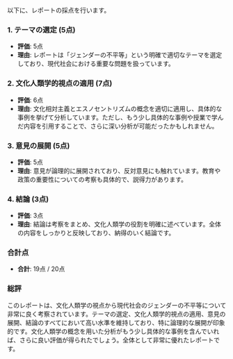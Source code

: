 以下に、レポートの採点を行います。

### 1. テーマの選定 (5点)
- **評価**: 5点
- **理由**: レポートは「ジェンダーの不平等」という明確で適切なテーマを選定しており、現代社会における重要な問題を扱っています。

### 2. 文化人類学的視点の適用 (7点)
- **評価**: 6点
- **理由**: 文化相対主義とエスノセントリズムの概念を適切に適用し、具体的な事例を挙げて分析しています。ただし、もう少し具体的な事例や授業で学んだ内容を引用することで、さらに深い分析が可能だったかもしれません。

### 3. 意見の展開 (5点)
- **評価**: 5点
- **理由**: 意見が論理的に展開されており、反対意見にも触れています。教育や政策の重要性についての考察も具体的で、説得力があります。

### 4. 結論 (3点)
- **評価**: 3点
- **理由**: 結論は考察をまとめ、文化人類学の役割を明確に述べています。全体の内容をしっかりと反映しており、納得のいく結論です。

### 合計点
- **合計**: 19点 / 20点

### 総評
このレポートは、文化人類学の視点から現代社会のジェンダーの不平等について非常に良く考察されています。テーマの選定、文化人類学的視点の適用、意見の展開、結論のすべてにおいて高い水準を維持しており、特に論理的な展開が印象的です。文化人類学の概念を用いた分析がもう少し具体的な事例を含んでいれば、さらに良い評価が得られたでしょう。全体として非常に優れたレポートです。